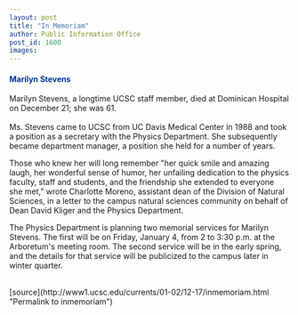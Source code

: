 ```yaml
---
layout: post
title: "In Memoriam"
author: Public Information Office
post_id: 1600
images:
---
```


<h4>
  <font color="#003399">Marilyn Stevens</font>
</h4>
<p>
  Marilyn Stevens, a longtime UCSC staff member, died at Dominican Hospital on December 21; she was 61.<br>
  <br>
  Ms. Stevens came to UCSC from UC Davis Medical Center in 1988 and took a position as a secretary with the Physics Department. She subsequently became department manager, a position she held for a number of years.
</p>
<p>
  Those who knew her will long remember "her quick smile and amazing laugh, her wonderful sense of humor, her unfailing dedication to the physics faculty, staff and students, and the friendship she extended to everyone she met," wrote Charlotte Moreno, assistant dean of the Division of Natural Sciences, in a letter to the campus natural sciences community on behalf of Dean David Kliger and the Physics Department.
</p>
<p>
  The Physics Department is planning two memorial services for Marilyn Stevens. The first will be on Friday, January 4, from 2 to 3:30 p.m. at the Arboretum's meeting room. The second service will be in the early spring, and the details for that service will be publicized to the campus later in winter quarter.<br>
  <br>
  </p>
[source](http://www1.ucsc.edu/currents/01-02/12-17/inmemoriam.html "Permalink to inmemoriam")
